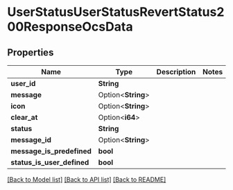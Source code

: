 # UserStatusUserStatusRevertStatus200ResponseOcsData

## Properties

Name | Type | Description | Notes
------------ | ------------- | ------------- | -------------
**user_id** | **String** |  | 
**message** | Option<**String**> |  | 
**icon** | Option<**String**> |  | 
**clear_at** | Option<**i64**> |  | 
**status** | **String** |  | 
**message_id** | Option<**String**> |  | 
**message_is_predefined** | **bool** |  | 
**status_is_user_defined** | **bool** |  | 

[[Back to Model list]](../README.md#documentation-for-models) [[Back to API list]](../README.md#documentation-for-api-endpoints) [[Back to README]](../README.md)


